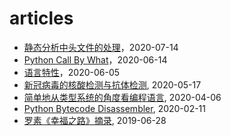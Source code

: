 # articles

- [静态分析中头文件的处理](2020/20200714-HandleHeadersForStaticAnalysis.md)，2020-07-14
- [Python Call By What](2020/20200614-PythonCallByWhat.md)，2020-06-14
- [语言特性](2020/20200605-语言特性.md)，2020-06-05
- [新冠病毒的核酸检测与抗体检测](2020/20200517-新冠病毒的核酸检测与抗体检测.md), 2020-05-17
- [简单地从类型系统的角度看编程语言](2020/20200406-简单地从类型系统的角度看编程语言.md), 2020-04-06
- [Python Bytecode Disassembler](2020/20200211-PythonBytecodeDisassembler.md), 2020-02-11
- [罗素《幸福之路》摘录](2019/20190628-罗素《幸福之路》摘录.md), 2019-06-28
